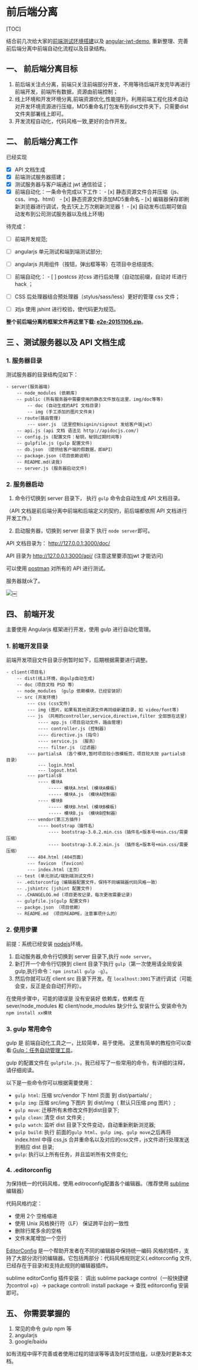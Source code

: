 # 前后端分离

[TOC]



结合前几次给大家的[前端测试环境搭建](http://192.168.0.219/lzx/mock-server-build.html)以及 [angular-jwt-demo](http://192.168.0.219/lzx/jwt.html),
重新整理、完善前后端分离中前端自动化流程以及目录结构。





## 一、 前后端分离目标 

1. 前后端关注点分离，前端只关注前端部分开发，不用等待后端开发完毕再进行前端开发，前端所有数据，资源由前端控制；
2. 线上环境和开发环境分离,前端资源优化,性能提升。利用前端工程化技术自动对开发环境资源进行压缩，MD5重命名打包发布到dist文件夹下，只需要dist文件夹部署线上即可。
3. 开发流程自动化，代码风格一致,更好的合作开发。


## 二、 前后端分离工作

已经实现

- [x] API 文档生成
- [x] 前端测试服务器搭建；
- [x] 测试服务器与客户端通过 jwt 通信验证；
- [x] 前端自动化：一条命令完成以下工作：
	  - [x] 静态资源文件合并压缩（js、css、img、html）
	  - [x] 静态资源文件添加MD5重命名
	  - [x] 编辑器保存即刷新浏览器进行调试，免去1天上万次刷新浏览器！
	  - [x] 自动发布(后期可做自动发布到公司测试服务器以及线上环境)

待完成：

- [ ] 前端开发规范;
- [ ] angularjs 单元测试和端到端测试部分;
- [ ] angularjs 共用组件（按钮，弹出框等等）在项目中总结提炼;
- [ ] 前端自动化：
	  - [ ] postcss 对css 进行后处理（自动加前缀，自动对 IE进行hack ；
- [ ] CSS 后处理器结合预处理器（stylus/sass/less）更好的管理 css 文件；
- [ ] 对js 使用 jshint 进行校验，使代码更为规范。


**整个前后端分离的框架文件再这里下载: [e2e-20151106.zip](/e2e-20151106.zip)**。


## 三 、测试服务器以及 API 文档生成

### 1. 服务器目录
测试服务器的目录结构见如下：

```
- server(服务器端)
	-- node_modules (依赖库)
	-- public (所有服务器中需要使用的静态文件放在这里，img/doc等等)
		-- doc (自动生成的API 文档目录)
		-- img (手工添加的图片文件夹)
	-- route(路由管理)
		--- user.js （这里控制signin/signout 发给客户端jwt）
	-- api.js (api 文档 语法见 http://apidocjs.com/)
	-- config.js (配置文件：秘钥，秘钥过期时间等)
	-- gulpfile.js (gulp 配置文件)
	-- db.json （提供给客户端的假数据，即API）
	-- package.json (项目依赖说明)
	-- README.md(读我)
	-- server.js (服务器启动文件)

```

### 2. 服务器启动

1. 命令行切换到 server 目录下， 执行 `gulp` 命令会自动生成 API 文档目录。

（API 文档是前后端分离中前端和后端定义的契约，前后端都依照 API 文档进行开发工作。）

2. 启动服务器，切换到 server 目录下 执行 `node server`即可。

API 文档目录为： http://127.0.0.1:3000/doc/

API 目录为 http://127.0.0.1:3000/api/ (注意这里要添加jwt 才能访问)

可以使用 [postman](https://www.getpostman.com/) 对所有的 API 进行测试。

服务器就ok了。

![](media/14467058717984/14467901350574.jpg)￼



## 四、 前端开发

主要使用 Angularjs 框架进行开发，使用 gulp 进行自动化管理。


### 1. 前端开发目录

前端开发项目文件目录示例暂时如下，后期根据需要进行调整。


```
- client(项目名)
 	-- dist(线上环境，由gulp自动生成)
 	-- doc（项目文档 PSD 等）
 	-- node_modules （gulp 依赖模块，已经安装好）
 	-- src (开发环境)
 		--- css (css文件)
 		--- img (图片，如果有其他资源文件再同级新建目录，如 video/font等)
 		--- js （共用的controller,service,directive,filter 全部放在这里)
 			---- app.js (项目启动文件，路由管理)
 			---- controller.js (控制器)
 			---- directive.js (指令)
 			---- service.js （服务）
 			---- filter.js （过滤器）
 		--- partialsA （各个模块,暂时项目较小放模板页，项目较大按 partialsB 目录）
 			--- login.html
 			--- logout.html
 		--- partialsB 
 			---- 模块A
 			    ----- 模块A.html (模块A模板)
 			    ----- 模块A.js （模块A控制器）
 			---- 模块B
 			    ----- 模块B.html (模块B模板)
 			    ----- 模块B.js （模块B控制器）
 		--- vendor(第三方插件)
 			---- bootstrap（插件名）
 				---- bootstrap-3.0.2.min.css（插件名+版本号+min.css/需要压缩）
 				---- bootstrap-3.0.2.min.js （插件名+版本号+min.css/需要压缩）
 		--- 404.html (404页面)
 		--- favicon （favicon）
 		--- index.html（主页）
 	-- test (单元测试/端到端测试文件)
 	-- .editorconfig（编辑器配置文件，保持不同编辑器代码风格一致）
 	-- .jshintrc (jshint 配置文件)
 	-- .CHANGELOG.md (项目更改记录，每次更改需要记录)
 	-- gulpfile.js(gulp 配置文件)
 	-- packge.json （项目依赖）
 	-- README.md （项目README，注意事项什么的）
```


### 2. 使用步骤

前提：系统已经安装 [nodejs](https://nodejs.org)环境。

1. 启动服务器,命令行切换到 server 目录下,执行 `node server`。
2. 新打开一个命令行切换到 client 目录下执行 `gulp`（第一次使用请全局安装gulp,执行命令：`npm install gulp -g`）。
3. 然后你就可以在 client src 目录下开发。在 `localhost:3001`下进行调试（可能会变，反正是会自动打开的）。

在使用步骤中，可能的错误是 没有安装好 依赖库，依赖库 在 sever/node_modules 和 client/node_modules 缺少什么 安装什么 安装命令为 `npm install xx模块 `

###  3. gulp 常用命令

gulp 是 前端自动化工具之一，比较简单，易于使用。
这里有简单的教程你可以查看:[Gulp：任务自动管理工具](http://javascript.ruanyifeng.com/tool/gulp.html)。

gulp 的配置文件在 `gulpfile.js`，我已经写了一些常用的命令，有详细的注释，请仔细阅读。

以下是一些命令你可以根据需要使用：

- `gulp html`: 压缩 src/vendor 下 html 页面 到 dist/partials/ ;
- `gulp img`: 压缩 src/img 下图片 到 dist/img（ 默认只压缩 png 图片）;
- `gulp move`: 迁移所有未修改文件到dist目录下;
- `gulp clean`: 清空 dist 文件夹 ;
- `gulp watch`: 监听 dist 目录下文件变动，自动重新刷新浏览器;
- `gulp build`: 执行 前面的`gulp html`、`gulp img`、`gulp move`之后再将index.html 中得 css,js 合并重命名以及对应的css文件，js文件进行处理发送到相应 dist 目录;
- `gulp`: 执行以上所有任务，并且监听所有文件变化;

### 4. .editorconfig

为保持统一的代码风格，使用.editroconfig配置各个编辑器。（推荐使用 [sublime](http://www.sublimetext.com/)编辑器）

代码风格约定：

- 使用 2个 空格缩进
- 使用 Unix 风格换行符（LF） 保证跨平台的一致性
- 删除行尾多余的空格 
- 文件末尾增加一个空行 

[EditorConfig](http://editorconfig.org/) 是一个帮助开发者在不同的编辑器中保持统一编码 风格的插件，支持了大部分流行的编辑器。它包括两部分：代码风格规则定义(.editorconfig 文件,已经存在于目录)和支持此规则的编辑器插件。

sublime editorConfig 插件安装： 调出 sublime  package control（一般快捷键为control +p）-> package controll: install package -> 查找 editorconfig 安装即可。





## 五、 你需要掌握的

1. 常见的命令 gulp npm 等
2. angularjs
3. google/baidu

如有流程中得不完善或者使用过程的错误等等请及时反馈给[我](mailto:huhb@lezhixing.com.cn)，以便及时更新本文档。










